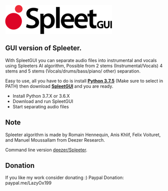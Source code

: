 ![SpleetGUI_Logo](/images/logo.png)
## GUI version of Spleeter.
With SpleetGUI you can separate audio files into instrumental and vocals using Spleeters AI algorithm,
Possible from 2 stems (Instrumental/Vocals) 4 stems and 5 stems (Vocals/drums/bass/piano/ other) separation.

Easy to use, all you have to do is install **[Python 3.7.5](https://www.python.org/downloads/release/python-375/)** (Make sure to select in PATH)
then download **[SpleetGUI](https://github.com/lazydevyo/SpleetGUI/releases)** and you are ready.
- Install Python 3.7.X or 3.6.X
- Download and run SpleetGUI
- Start separating audio files


## Note
Spleeter algorithm is made by Romain Hennequin, Anis Khlif, Felix Voituret, and Manuel Moussallam from Deezer Research.

Command line version [deezer/Spleeter](https://github.com/deezer/spleeter). 

## Donation
If you like my work consider donating :)
Paypal Donation: paypal.me/LazyOx199
